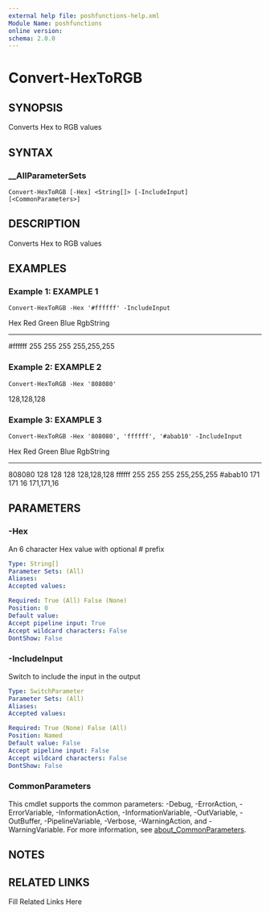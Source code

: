 ```yaml
---
external help file: poshfunctions-help.xml
Module Name: poshfunctions
online version: 
schema: 2.0.0
---
```


# Convert-HexToRGB

## SYNOPSIS

Converts Hex to RGB values

## SYNTAX

### __AllParameterSets

```
Convert-HexToRGB [-Hex] <String[]> [-IncludeInput] [<CommonParameters>]
```

## DESCRIPTION

Converts Hex to RGB values


## EXAMPLES

### Example 1: EXAMPLE 1

```
Convert-HexToRGB -Hex '#ffffff' -IncludeInput
```

Hex     Red Green Blue RgbString
---     --- ----- ---- ---------
#ffffff 255   255  255 255,255,255





### Example 2: EXAMPLE 2

```
Convert-HexToRGB -Hex '808080'
```

128,128,128





### Example 3: EXAMPLE 3

```
Convert-HexToRGB -Hex '808080', 'ffffff', '#abab10' -IncludeInput
```

Hex     Red Green Blue RgbString
---     --- ----- ---- ---------
808080  128   128  128 128,128,128
ffffff  255   255  255 255,255,255
#abab10 171   171   16 171,171,16






## PARAMETERS

### -Hex

An 6 character Hex value with optional # prefix

```yaml
Type: String[]
Parameter Sets: (All)
Aliases: 
Accepted values: 

Required: True (All) False (None)
Position: 0
Default value: 
Accept pipeline input: True
Accept wildcard characters: False
DontShow: False
```

### -IncludeInput

Switch to include the input in the output

```yaml
Type: SwitchParameter
Parameter Sets: (All)
Aliases: 
Accepted values: 

Required: True (None) False (All)
Position: Named
Default value: False
Accept pipeline input: False
Accept wildcard characters: False
DontShow: False
```


### CommonParameters

This cmdlet supports the common parameters: -Debug, -ErrorAction, -ErrorVariable, -InformationAction, -InformationVariable, -OutVariable, -OutBuffer, -PipelineVariable, -Verbose, -WarningAction, and -WarningVariable. For more information, see [about_CommonParameters](http://go.microsoft.com/fwlink/?LinkID=113216).

## NOTES



## RELATED LINKS

Fill Related Links Here

